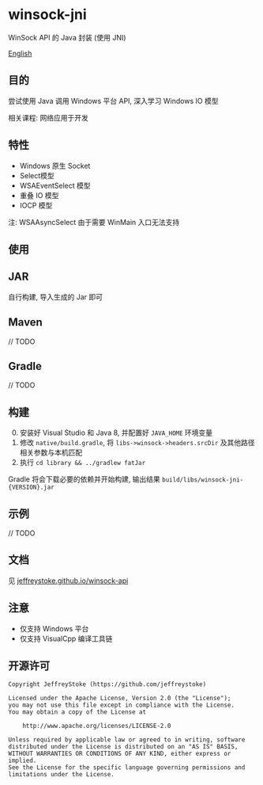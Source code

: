 # winsock-jni

WinSock API 的 Java 封装 (使用 JNI)

[English](./README.md)

## 目的

尝试使用 Java 调用 Windows 平台 API, 深入学习 Windows IO 模型

相关课程: 网络应用于开发

## 特性

- Windows 原生 Socket
- Select模型
- WSAEventSelect 模型
- 重叠 IO 模型
- IOCP 模型

注: WSAAsyncSelect 由于需要 WinMain 入口无法支持

## 使用

## JAR

自行构建, 导入生成的 Jar 即可

## Maven

// TODO

## Gradle

// TODO

## 构建

0. 安装好 Visual Studio 和 Java 8, 并配置好 `JAVA_HOME` 环境变量
1. 修改 `native/build.gradle`, 将 `libs->winsock->headers.srcDir` 及其他路径相关参数与本机匹配
2. 执行 `cd library && ../gradlew fatJar`

Gradle 将会下载必要的依赖并开始构建, 输出结果 `build/libs/winsock-jni-{VERSION}.jar`

## 示例

// TODO

## 文档

见 [jeffreystoke.github.io/winsock-api](https://jeffreystoke.github.io/winsock-api)

## 注意

- 仅支持 Windows 平台
- 仅支持 VisualCpp 编译工具链

## 开源许可

```text
Copyright JeffreyStoke (https://github.com/jeffreystoke)

Licensed under the Apache License, Version 2.0 (the "License");
you may not use this file except in compliance with the License.
You may obtain a copy of the License at

    http://www.apache.org/licenses/LICENSE-2.0

Unless required by applicable law or agreed to in writing, software
distributed under the License is distributed on an "AS IS" BASIS,
WITHOUT WARRANTIES OR CONDITIONS OF ANY KIND, either express or implied.
See the License for the specific language governing permissions and
limitations under the License.
```